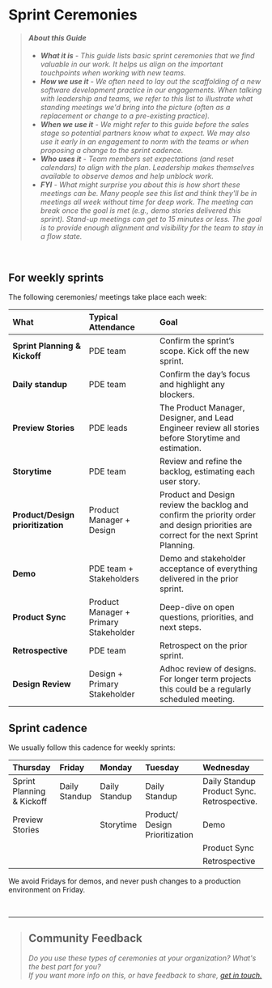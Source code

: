 <h1>Sprint Ceremonies</h1>

>#### *About this Guide*
> - ***What it is*** - *This guide lists basic sprint ceremonies that we find valuable in our work. It helps us align on the important touchpoints when working with new teams.*    
> - ***How we use it*** -  *We often need to lay out the scaffolding of a new software development practice in our engagements. When talking with leadership and teams, we refer to this list to illustrate what standing meetings we'd bring into the picture (often as a replacement or change to a pre-existing practice).*    
> - ***When we use it*** - *We might refer to this guide before the sales stage so potential partners know what to expect. We may also use it early in an engagement to norm with the teams or when proposing a change to the sprint cadence.*     
> - ***Who uses it*** -  *Team members set expectations (and reset calendars) to align with the plan. Leadership makes themselves available to observe demos and help unblock work.*     
>  - ***FYI*** - *What might surprise you about this is how short these meetings can be. Many people see this list and think they'll be in meetings all week without time for deep work. The meeting can break once the goal is met (e.g., demo stories delivered this sprint).  Stand-up meetings can get to 15 minutes or less. The goal is to provide enough alignment and visibility for the team to stay in a flow state.*

<br>

## For weekly sprints

The following ceremonies/ meetings take place each week: 

| What | Typical Attendance | Goal |
|:--------|:-------|:--------|
| **Sprint Planning & Kickoff**   | PDE team   | Confirm the sprint’s scope. Kick off the new sprint.   |
| **Daily standup**   | PDE team   | Confirm the day’s focus and highlight any blockers.   |
| **Preview Stories**   | PDE leads   | The Product Manager, Designer, and Lead Engineer review all stories before Storytime and estimation.   |
| **Storytime**   | PDE team   | Review and refine the backlog, estimating each user story.   |
| **Product/Design prioritization**   | Product Manager + Design   | Product and Design review the backlog and confirm the priority order and design priorities are correct for the next Sprint Planning.   |
| **Demo**   | PDE team + Stakeholders   | Demo and stakeholder acceptance of everything delivered in the prior sprint.   |
| **Product Sync**   | Product Manager + Primary Stakeholder   | Deep-dive on open questions, priorities, and next steps.   |
| **Retrospective**   | PDE team   | Retrospect on the prior sprint.   |
| **Design Review**   | Design + Primary Stakeholder   | Adhoc review of designs. For longer term projects this could be a regularly scheduled meeting.    |


<h2>Sprint cadence</h2>

We usually follow this cadence for weekly sprints:

| Thursday | Friday | Monday | Tuesday | Wednesday |
|:--------|:-------|:--------|:-------|:--------|
| Sprint Planning & Kickoff   | Daily Standup | Daily Standup | Daily Standup | Daily Standup Product Sync. Retrospective. | 
| Preview Stories |  | Storytime | Product/ Design Prioritization | Demo|
|  |  |  |  | Product Sync |
|  |  |  |  | Retrospective |


We avoid Fridays for demos, and never push changes to a production environment on Friday.

<br>

---

>## Community Feedback
>*Do you use these types of ceremonies at your organization? What's the best part for you?*<br> 
>*If you want more info on this, or have feedback to share, [get in touch.](https://labzero.com/contact)*
